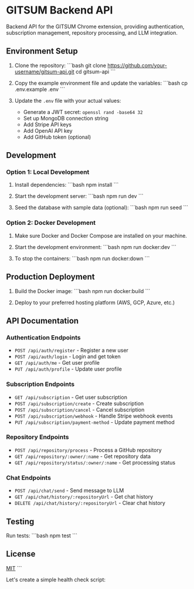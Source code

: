 # GITSUM Backend API

Backend API for the GITSUM Chrome extension, providing authentication, subscription management, repository processing, and LLM integration.

## Environment Setup

1. Clone the repository:
   \`\`\`bash
   git clone https://github.com/your-username/gitsum-api.git
   cd gitsum-api
   \`\`\`

2. Copy the example environment file and update the variables:
   \`\`\`bash
   cp .env.example .env
   \`\`\`

3. Update the `.env` file with your actual values:
   - Generate a JWT secret: `openssl rand -base64 32`
   - Set up MongoDB connection string
   - Add Stripe API keys
   - Add OpenAI API key
   - Add GitHub token (optional)

## Development

### Option 1: Local Development

1. Install dependencies:
   \`\`\`bash
   npm install
   \`\`\`

2. Start the development server:
   \`\`\`bash
   npm run dev
   \`\`\`

3. Seed the database with sample data (optional):
   \`\`\`bash
   npm run seed
   \`\`\`

### Option 2: Docker Development

1. Make sure Docker and Docker Compose are installed on your machine.

2. Start the development environment:
   \`\`\`bash
   npm run docker:dev
   \`\`\`

3. To stop the containers:
   \`\`\`bash
   npm run docker:down
   \`\`\`

## Production Deployment

1. Build the Docker image:
   \`\`\`bash
   npm run docker:build
   \`\`\`

2. Deploy to your preferred hosting platform (AWS, GCP, Azure, etc.)

## API Documentation

### Authentication Endpoints

- `POST /api/auth/register` - Register a new user
- `POST /api/auth/login` - Login and get token
- `GET /api/auth/me` - Get user profile
- `PUT /api/auth/profile` - Update user profile

### Subscription Endpoints

- `GET /api/subscription` - Get user subscription
- `POST /api/subscription/create` - Create subscription
- `POST /api/subscription/cancel` - Cancel subscription
- `POST /api/subscription/webhook` - Handle Stripe webhook events
- `PUT /api/subscription/payment-method` - Update payment method

### Repository Endpoints

- `POST /api/repository/process` - Process a GitHub repository
- `GET /api/repository/:owner/:name` - Get repository data
- `GET /api/repository/status/:owner/:name` - Get processing status

### Chat Endpoints

- `POST /api/chat/send` - Send message to LLM
- `GET /api/chat/history/:repositoryUrl` - Get chat history
- `DELETE /api/chat/history/:repositoryUrl` - Clear chat history

## Testing

Run tests:
\`\`\`bash
npm test
\`\`\`

## License

[MIT](LICENSE)
\`\`\`

Let's create a simple health check script:
